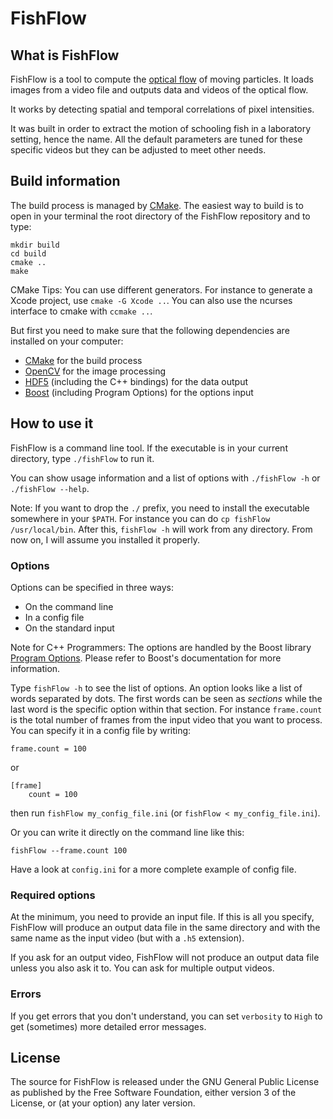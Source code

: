 # FishFlow

## What is FishFlow

FishFlow is a tool to compute the [optical flow][] of moving particles.
It loads images from a video file and outputs data and videos of the optical flow.

It works by detecting spatial and temporal correlations of pixel intensities.

It was built in order to extract the motion of schooling fish in a laboratory setting, hence the name. All the default parameters are tuned for these specific videos but they can be adjusted to meet other needs.

[optical flow]: http://en.wikipedia.org/wiki/Optical_flow

## Build information

The build process is managed by [CMake][]. The easiest way to build is to open in your terminal the root directory of the FishFlow repository and to type:

	mkdir build
	cd build
	cmake ..
	make

CMake Tips: You can use different generators. For instance to generate a Xcode project, use `cmake -G Xcode ..`. You can also use the ncurses interface to cmake with `ccmake ..`.

But first you need to make sure that the following dependencies are installed on your computer:

- [CMake][] for the build process
- [OpenCV][] for the image processing
- [HDF5][] (including the C++ bindings) for the data output
- [Boost][] (including Program Options) for the options input

[CMake]: http://cmake.org
[OpenCV]: http://opencv.org
[HDF5]: http://hdfgroup.org/HDF5/
[Boost]: http://boost.org


## How to use it

FishFlow is a command line tool. If the executable is in your current directory, type `./fishFlow` to run it.

You can show usage information and a list of options with `./fishFlow -h` or `./fishFlow --help`.

Note: If you want to drop the `./` prefix, you need to install the executable somewhere in your `$PATH`.
For instance you can do `cp fishFlow /usr/local/bin`. After this, `fishFlow -h` will work from any directory. From now on, I will assume you installed it properly.

### Options

Options can be specified in three ways:

- On the command line
- In a config file
- On the standard input

Note for C++ Programmers: The options are handled by the Boost library [Program Options][]. Please refer to Boost's documentation for more information.

[Program Options]: www.boost.org/doc/html/program_options.html

Type `fishFlow -h` to see the list of options. An option looks like a list of words separated by dots. The first words can be seen as *sections* while the last word is the specific option within that section. For instance `frame.count` is the total number of frames from the input video that you want to process. You can specify it in a config file by writing:

	frame.count = 100

or

	[frame]
		count = 100

then run `fishFlow my_config_file.ini` (or `fishFlow < my_config_file.ini`).

Or you can write it directly on the command line like this:

	fishFlow --frame.count 100

Have a look at `config.ini` for a more complete example of config file.

### Required options

At the minimum, you need to provide an input file. If this is all you specify, FishFlow will produce an output data file in the same directory and with the same name as the input video (but with a `.h5` extension).

If you ask for an output video, FishFlow will not produce an output data file unless you also ask it to. You can ask for multiple output videos.

### Errors

If you get errors that you don't understand, you can set `verbosity` to `High` to get (sometimes) more detailed error messages.


## License

The source for FishFlow is released under the GNU General Public License as published by the Free Software Foundation, either version 3 of the License, or (at your option) any later version.
